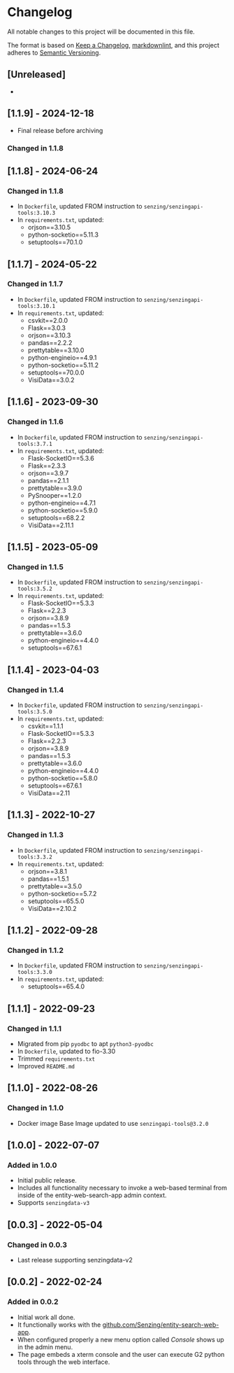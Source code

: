 # Changelog

All notable changes to this project will be documented in this file.

The format is based on [Keep a Changelog](https://keepachangelog.com/en/1.0.0/),
[markdownlint](https://dlaa.me/markdownlint/),
and this project adheres to [Semantic Versioning](https://semver.org/spec/v2.0.0.html).

## [Unreleased]

-

## [1.1.9] - 2024-12-18

- Final release before archiving

### Changed in 1.1.8

## [1.1.8] - 2024-06-24

### Changed in 1.1.8

- In `Dockerfile`, updated FROM instruction to `senzing/senzingapi-tools:3.10.3`
- In `requirements.txt`, updated:
  - orjson==3.10.5
  - python-socketio==5.11.3
  - setuptools==70.1.0

## [1.1.7] - 2024-05-22

### Changed in 1.1.7

- In `Dockerfile`, updated FROM instruction to `senzing/senzingapi-tools:3.10.1`
- In `requirements.txt`, updated:
  - csvkit==2.0.0
  - Flask==3.0.3
  - orjson==3.10.3
  - pandas==2.2.2
  - prettytable==3.10.0
  - python-engineio==4.9.1
  - python-socketio==5.11.2
  - setuptools==70.0.0
  - VisiData==3.0.2

## [1.1.6] - 2023-09-30

### Changed in 1.1.6

- In `Dockerfile`, updated FROM instruction to `senzing/senzingapi-tools:3.7.1`
- In `requirements.txt`, updated:
  - Flask-SocketIO==5.3.6
  - Flask==2.3.3
  - orjson==3.9.7
  - pandas==2.1.1
  - prettytable==3.9.0
  - PySnooper==1.2.0
  - python-engineio==4.7.1
  - python-socketio==5.9.0
  - setuptools==68.2.2
  - VisiData==2.11.1

## [1.1.5] - 2023-05-09

### Changed in 1.1.5

- In `Dockerfile`, updated FROM instruction to `senzing/senzingapi-tools:3.5.2`
- In `requirements.txt`, updated:
  - Flask-SocketIO==5.3.3
  - Flask==2.2.3
  - orjson==3.8.9
  - pandas==1.5.3
  - prettytable==3.6.0
  - python-engineio==4.4.0
  - setuptools==67.6.1

## [1.1.4] - 2023-04-03

### Changed in 1.1.4

- In `Dockerfile`, updated FROM instruction to `senzing/senzingapi-tools:3.5.0`
- In `requirements.txt`, updated:
  - csvkit==1.1.1
  - Flask-SocketIO==5.3.3
  - Flask==2.2.3
  - orjson==3.8.9
  - pandas==1.5.3
  - prettytable==3.6.0
  - python-engineio==4.4.0
  - python-socketio==5.8.0
  - setuptools==67.6.1
  - VisiData==2.11

## [1.1.3] - 2022-10-27

### Changed in 1.1.3

- In `Dockerfile`, updated FROM instruction to `senzing/senzingapi-tools:3.3.2`
- In `requirements.txt`, updated:
  - orjson==3.8.1
  - pandas==1.5.1
  - prettytable==3.5.0
  - python-socketio==5.7.2
  - setuptools==65.5.0
  - VisiData==2.10.2

## [1.1.2] - 2022-09-28

### Changed in 1.1.2

- In `Dockerfile`, updated FROM instruction to `senzing/senzingapi-tools:3.3.0`
- In `requirements.txt`, updated:
  - setuptools==65.4.0

## [1.1.1] - 2022-09-23

### Changed in 1.1.1

- Migrated from pip `pyodbc` to apt `python3-pyodbc`
- In `Dockerfile`, updated to fio-3.30
- Trimmed `requirements.txt`
- Improved `README.md`

## [1.1.0] - 2022-08-26

### Changed in 1.1.0

- Docker image Base Image updated to use `senzingapi-tools@3.2.0`

## [1.0.0] - 2022-07-07

### Added in 1.0.0

- Initial public release.
- Includes all functionality necessary to invoke a web-based terminal from inside of the entity-web-search-app admin context.
- Supports `senzingdata-v3`

## [0.0.3] - 2022-05-04

### Changed in 0.0.3

- Last release supporting senzingdata-v2

## [0.0.2] - 2022-02-24

### Added in 0.0.2

- Initial work all done.
- It functionally works with the [github.com/Senzing/entity-search-web-app](https://github.com/senzing-garage/entity-search-web-app).
- When configured properly a new menu option called *Console* shows up in the admin menu.
- The page embeds a xterm console and the user can execute G2 python tools through the web interface.
